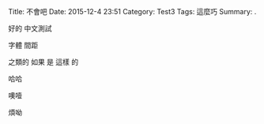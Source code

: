 Title: 不會吧
Date: 2015-12-4 23:51
Category: Test3
Tags: 這麼巧
Summary: .



好的
中文測試

字體          間距

之類的	如果	是	這樣	   的




哈哈


噢噎



煩呦






